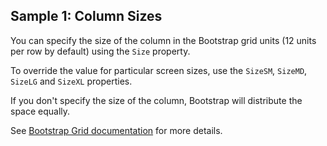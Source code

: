 ## Sample 1: Column Sizes 

You can specify the size of the column in the Bootstrap grid units (12 units per row by default) using the `Size` property. 

To override the value for particular screen sizes, use the `SizeSM`, `SizeMD`, `SizeLG` and `SizeXL` properties.

If you don't specify the size of the column, Bootstrap will distribute the space equally.

<!-- TODO: auto-width columns -->

<!-- TODO: sample with auto-width columns -->

See [Bootstrap Grid documentation](https://getbootstrap.com/docs/4.1/layout/grid/#auto-layout-columns) for more details.